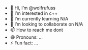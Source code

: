 - 👋 Hi, I’m @wolfrufuss
- 👀 I’m interested in c++
- 🌱 I’m currently learning N/A
- 💞️ I’m looking to collaborate on N/A
- 📫 How to reach me dont
- 😄 Pronouns: ...
- ⚡ Fun fact: ...

<!---
wolfrufuss/wolfrufuss is a ✨ special ✨ repository because its `README.md` (this file) appears on your GitHub profile.
You can click the Preview link to take a look at your changes.
--->

